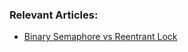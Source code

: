### Relevant Articles:

- [Binary Semaphore vs Reentrant Lock](https://www.baeldung.com/java-binary-semaphore-vs-reentrant-lock)
